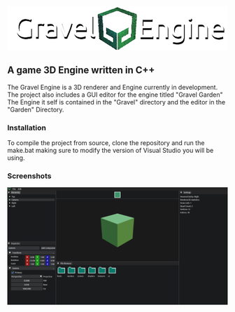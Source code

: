 <p align="center">
    <picture>
    <img alt="Gravel Engine" src="https://github.com/fredrikofstad/Gravel/blob/master/Res/logo/engine.png?raw=True">
    </picture>
</p>

## A game 3D Engine written in C++

The Gravel Engine is a 3D renderer and Engine currently in development. The project also includes a GUI editor for the engine titled "Gravel Garden"
The Engine it self is contained in the "Gravel" directory and the editor in the "Garden" Directory.

### Installation

To compile the project from source, clone the repository and run the make.bat making sure to modify the version of Visual Studio you will be using.

### Screenshots

<p align="center">
    <picture>
    <img alt="Screenshot" src="https://github.com/fredrikofstad/Gravel/blob/master/Res/screenshots/program.png?raw=True">
    </picture>
</p>

